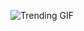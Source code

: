 ![Trending GIF](https://media0.giphy.com/media/v1.Y2lkPThiYjIxNzcydHFlenNsNjNpdjVvd29jZWJjajAxNWVscnBxMDZtZzM5amp0amZyMSZlcD12MV9naWZzX3NlYXJjaCZjdD1n/fryY00CO4xCz4uJuDQ/giphy.gif)
